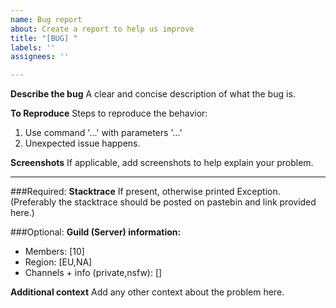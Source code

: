 ```yaml
---
name: Bug report
about: Create a report to help us improve
title: "[BUG] "
labels: ''
assignees: ''

---
```


**Describe the bug**
A clear and concise description of what the bug is.

**To Reproduce**
Steps to reproduce the behavior:
1. Use command '...' with parameters '...'
2. Unexpected issue happens.

**Screenshots**
If applicable, add screenshots to help explain your problem.

---
###Required:
**Stacktrace**
 If present, otherwise printed Exception.
 (Preferably the stacktrace should be posted on pastebin and link provided here.)

###Optional:
**Guild (Server) information:**
 - Members: [10]
 - Region: [EU,NA]
 - Channels + info (private,nsfw): []

**Additional context**
Add any other context about the problem here.
